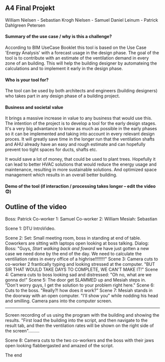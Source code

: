 ## A4 Final Projekt
William Nielsen - Sebastian Krogh Nielsen - Samuel Daniel Leinum - Patrick Dahlgreen Petersen

#### Summary of the use case / why is this a challenge?
According to BIM UseCase Booklet this tool is based on the Use Case 'Energy Analysis' with a forecast usage in the design phase. 
The goal of the tool is to contribute with an estimate of the ventilation demand in every zone of an building. This will help the building designer by automateing the calculations and to implement it early in the design phase.



#### Who is your tool for?
The tool can be used by both architects and engineers (building designers) who takes part in any design phase of a building project.


#### Business and societal value
It brings a massive increase in value to any business that would use this. The intention of the project is to develop a tool for the early design stages. It's a very big advantance to know as much as possible in the early phases so it can be implemented and taking into account in every relevant design proces. It will greatly save time in the longer run that the ventilation shafts and AHU already have an easy and rough estimate and can hopefully prevent too tight spaces for ducts, shafts etc.

It would save a lot of money, that could be used to plant trees. Hopefully it can lead to better HVAC solutions that would reduce the energy usage and maintenance, resulting in more sustainable solutions. And optimized space management which results in an overall better building.


#### Demo of the tool (if interaction / processing takes longer – edit the video 😊)




## Outline of the video

Boss: Patrick 
Co-worker 1: Samuel
Co-worker 2: William
Mesiah: Sebastian

Scene 1: 
  DTU IntroVideo.

Scene 2:
  Set: Small meeting room, boss in standing at end of table. Coworkers are sitting with laptops open looking at boss talking.
  Dialog:
          Boss: "Guys, *Start walking back and foward* we have just gotten a new case we need done by the end of the day. We need to calculate the ventiliation rates                   in every office of a highrise!!!!!!!!"
Scene 3:
  Camera cuts to co-worker 2 frantically typing and looking stressed at the computer. "BUT SIR THAT WOULD TAKE DAYS TO COMPLETE, WE CAN'T MAKE IT!"
Scene 4:
  Camera cuts to boss looking sad and distressed: "Oh no, what are we gonna do!"
Scene 5:
  The door get SLAMMED up and Mesiah steps in. "Don't worry guys, I get the solution to your problem right here."
Scene 6:
  Cuts to the boss. "Really?! how does it work?"
Scene 7:
  Mesiah stands in the doorway with an open computer. "I'll show you" while nodding his head and smilling. Camera pans into the computer screen.
  
**********

Screen recording of us using the program with the building and showing the results.
  "First load the building into the script, and then navigate to the result tab, and then the ventilation rates will be shown on the right side of the screen".........
  
  
Scene 8: Camera cuts to the two co-workers and the boss with their jaws open looking flabbergasted and amazed of the script.

The end
  

